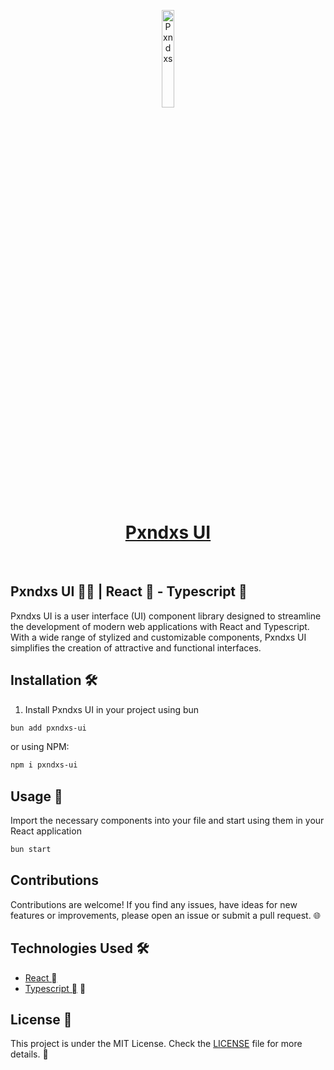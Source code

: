 <p align="center">
    <a href="https://github.com/pxnditxyr/pxndxs-ui">
        <img width="20%" src="https://camo.githubusercontent.com/88a3d6c2df50a4514fe5058ac033ad70aa295adce83327062b7158ab647a27c9/68747470733a2f2f72656d696e642d6d652d706c7a2e6e65746c6966792e6170702f79756b692e737667" alt="Pxndxs" />
        <h1 align="center"> Pxndxs UI </h1>
    </a>
</p>
</br>

## Pxndxs UI 🎨✨ | React  - Typescript 

Pxndxs UI is a user interface (UI) component library designed to streamline the development of modern web applications with React and Typescript. With a wide range of stylized and customizable components, Pxndxs UI simplifies the creation of attractive and functional interfaces.


## Installation 🛠️

1. Install Pxndxs UI in your project using bun

```bash
bun add pxndxs-ui
```

or using NPM:

```bash
npm i pxndxs-ui
```


## Usage 🚀

Import the necessary components into your file and start using them in your React application

```bash
bun start
```

## Contributions

Contributions are welcome! If you find any issues,
have ideas for new features or improvements,
please open an issue or submit a pull request. 🌐


## Technologies Used 🛠️

- [React ](https://react.dev/)
- [Typescript ](https://www.typescriptlang.org/) 📜

## License 📄

This project is under the MIT License. Check the [LICENSE](LICENSE) file for more details. 📜
